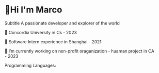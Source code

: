 #  👋Hi I'm Marco 

Subtitle
 A passionate developer and explorer of the world
 
:school: Concordia University in Cs - 2023

:office: Software Intern experience in Shanghai - 2021

🔭 I’m currently working on non-profit oraganization - huaman project in CA - 2023


Programming Languages:
